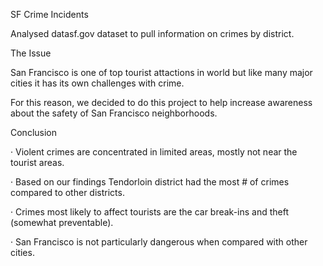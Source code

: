 SF Crime Incidents

Analysed datasf.gov dataset to pull information on crimes by district. 



The Issue

San Francisco is one of top tourist attactions in world but like many major cities it has its own challenges with crime.  

For this reason, we decided to do this project to help increase awareness about the safety of San Francisco neighborhoods.




Conclusion


· Violent crimes are concentrated in limited areas, mostly not near the tourist areas.

· Based on our findings Tendorloin district had the most # of crimes compared to other districts. 

· Crimes most likely to affect tourists are the car break-ins and theft (somewhat preventable).

· San Francisco is not particularly dangerous when compared with other cities.
